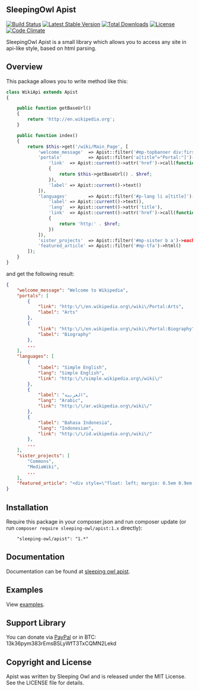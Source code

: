## SleepingOwl Apist

[![Build Status](https://travis-ci.org/sleeping-owl/apist.svg?branch=master)](https://travis-ci.org/sleeping-owl/apist)
[![Latest Stable Version](https://poser.pugx.org/sleeping-owl/apist/v/stable.svg)](https://packagist.org/packages/sleeping-owl/apist)
[![Total Downloads](https://poser.pugx.org/sleeping-owl/apist/downloads.svg)](https://packagist.org/packages/sleeping-owl/apist)
[![License](https://poser.pugx.org/sleeping-owl/apist/license.svg)](https://packagist.org/packages/sleeping-owl/apist)
[![Code Climate](https://codeclimate.com/github/sleeping-owl/apist/badges/gpa.svg)](https://codeclimate.com/github/sleeping-owl/apist)

SleepingOwl Apist is a small library which allows you to access any site in api-like style, based on html parsing.

## Overview

This package allows you to write method like this:

```php
class WikiApi extends Apist
{

	public function getBaseUrl()
	{
		return 'http://en.wikipedia.org';
	}

	public function index()
	{
		return $this->get('/wiki/Main_Page', [
			'welcome_message'  => Apist::filter('#mp-topbanner div:first')->text()->mb_substr(0, -1),
			'portals'          => Apist::filter('a[title^="Portal:"]')->each([
				'link'  => Apist::current()->attr('href')->call(function ($href)
				{
					return $this->getBaseUrl() . $href;
				}),
				'label' => Apist::current()->text()
			]),
			'languages'        => Apist::filter('#p-lang li a[title]')->each([
				'label' => Apist::current()->text(),
				'lang'  => Apist::current()->attr('title'),
				'link'  => Apist::current()->attr('href')->call(function ($href)
				{
					return 'http:' . $href;
				})
			]),
			'sister_projects'  => Apist::filter('#mp-sister b a')->each()->text(),
			'featured_article' => Apist::filter('#mp-tfa')->html()
		]);
	}
}
```

and get the following result:

```json
{
    "welcome_message": "Welcome to Wikipedia",
    "portals": [
        {
            "link": "http:\/\/en.wikipedia.org\/wiki\/Portal:Arts",
            "label": "Arts"
        },
        {
            "link": "http:\/\/en.wikipedia.org\/wiki\/Portal:Biography",
            "label": "Biography"
        },
        ...
    ],
    "languages": [
        {
            "label": "Simple English",
            "lang": "Simple English",
            "link": "http:\/\/simple.wikipedia.org\/wiki\/"
        },
        {
            "label": "العربية",
            "lang": "Arabic",
            "link": "http:\/\/ar.wikipedia.org\/wiki\/"
        },
        {
            "label": "Bahasa Indonesia",
            "lang": "Indonesian",
            "link": "http:\/\/id.wikipedia.org\/wiki\/"
        },
        ...
    ],
    "sister_projects": [
        "Commons",
        "MediaWiki",
        ...
    ],
    "featured_article": "<div style=\"float: left; margin: 0.5em 0.9em 0.4em 0em;\">...<\/div>"
}
```

## Installation

Require this package in your composer.json and run composer update (or run `composer require sleeping-owl/apist:1.x` directly):

		"sleeping-owl/apist": "1.*"

## Documentation

Documentation can be found at [sleeping owl apist](http://sleepingowlapist.cloudcontrolled.com/en/php/documentation).

## Examples

View [examples](http://sleepingowlapist.cloudcontrolled.com/en/php#examples).

## Support Library

You can donate via [PayPal](https://www.paypal.com/cgi-bin/webscr?cmd=_s-xclick&hosted_button_id=AXJMWMRPCBGVA) or in BTC: 13k36pym383rEmsBSLyWfT3TxCQMN2Lekd

## Copyright and License

Apist was written by Sleeping Owl and is released under the MIT License. See the LICENSE file for details.